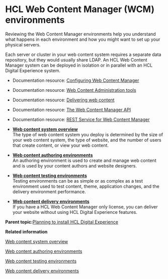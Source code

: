 # HCL Web Content Manager \(WCM\) environments

Reviewing the Web Content Manager environments help you understand what happens in each environment and how you might want to set up your physical servers.

Each server or cluster in your web content system requires a separate data repository, but they would usually share LDAP. An HCL Web Content Manager system can be deployed in isolation or in parallel with an HCL Digital Experience system.

-   Documentation resource: [Configuring Web Content Manager](../wcm/wcm_install_cfg.html)
-   Documentation resource: [Web Content Administration tools](../wcm/wcm_maintain.html)
-   Documentation resource: [Delivering web content](../wcm/wcm_cms_delivery_system.html)
-   Documentation resource: [The Web Content Manager API](../wcm/wcm_dev_api.html)
-   Documentation resource: [REST Service for Web Content Manager](../wcm/wcm_rest.html)

-   **[Web content system overview ](../wcm/wcm_system_overview.md)**  
The type of web content system you deploy is determined by the size of your web content system, the type of website, and the number of users that create content, or view your web content.
-   **[Web content authoring environments ](../wcm/wcm_cms_server_authoring.md)**  
An authoring environment is used to create and manage web content and is used by your content authors and website designers.
-   **[Web content testing environments ](../wcm/wcm_cms_server_uat.md)**  
Testing environments can be as simple or as complex as a test environment used to test content, theme, application changes, and the delivery environment performance.
-   **[Web content delivery environments ](../wcm/wcm_cms_server_delivery.md)**  
If you have a HCL Web Content Manager only license, you can deliver your website without using HCL Digital Experience features.

**Parent topic:**[Planning to install HCL Digital Experience](../plan/plan_installation.md)

**Related information**  


[Web content system overview ](../wcm/wcm_system_overview.md)

[Web content authoring environments ](../wcm/wcm_cms_server_authoring.md)

[Web content testing environments ](../wcm/wcm_cms_server_uat.md)

[Web content delivery environments ](../wcm/wcm_cms_server_delivery.md)

